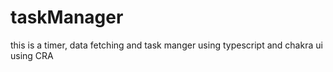 # taskManager
this is a timer, data fetching and task manger using typescript and chakra ui using CRA 
